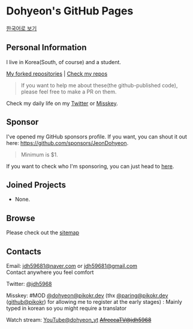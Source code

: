 # Dohyeon's GitHub Pages

[한국어로 보기](./ko/)

## Personal Information

I live in Korea(South, of course) and a student.

[My forked repositories](./forklookup/) | [Check my repos](https://github.com/JeonDohyeon?tab=repositories)
> If you want to help me about these(the github-published code), please feel free to make a PR on them.

Check my daily life on my [Twitter](https://twitter.com/jdh5968) or [Misskey](https://pikokr.dev/@dohyeon).

## Sponsor

I've opened my GitHub sponsors profile. If you want, you can shout it out here: https://github.com/sponsors/JeonDohyeon.
> Minimum is $1.

If you want to check who I'm sponsoring, you can just head to [here](https://github.com/JeonDohyeon?tab=sponsoring).

## Joined Projects

- None.

## Browse

Please check out the [sitemap](./sitemap)

## Contacts

Email: <jdh59681@naver.com> or <jdh59681@gmail.com>  
Contact anywhere you feel comfort

Twitter: [@jdh5968](https://twitter.com/jdh5968)

Misskey: \#MOD [@dohyeon@pikokr.dev](https://pikokr.dev/@dohyeon) (thx [@paring@pikokr.dev](https://pikokr.dev/@paring) ([github@pikokr](https://github.com/pikokr)) for allowing me to register at the early stages) : Mainly typed in korean so you might require a translator

Watch stream: [YouTube@dohyeon_yt](https://youtube.com/@dohyeon_yt) ~~[AfreecaTV@jdh5968](https://bj.afreecatv.com/jdh5968)~~
